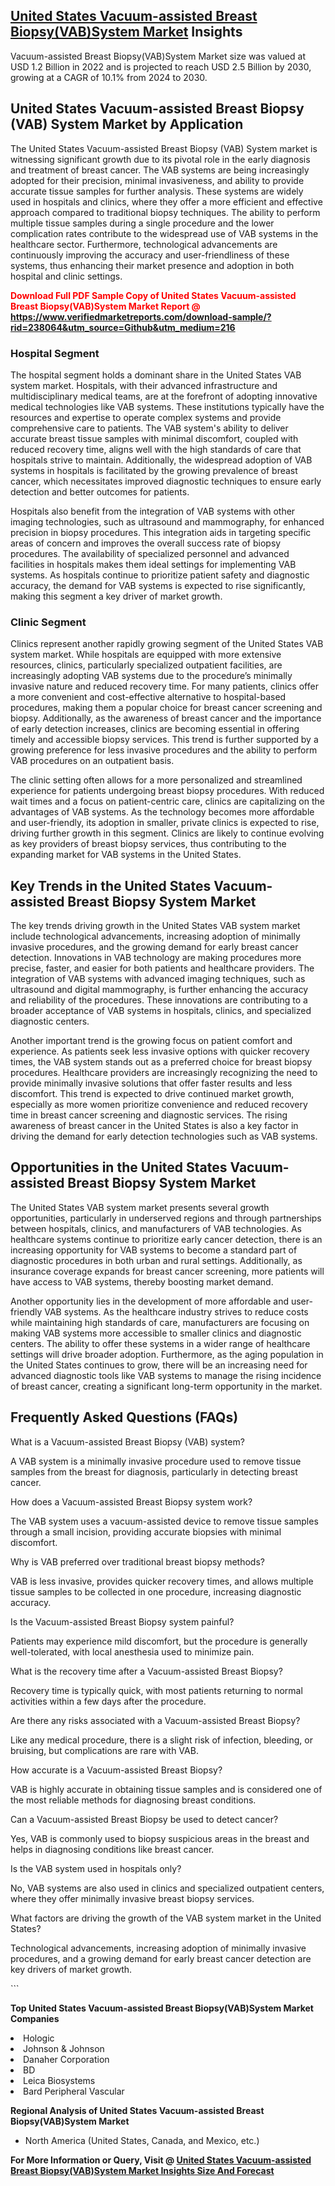 <h2><a href="https://www.verifiedmarketreports.com/download-sample/?rid=238064&amp;utm_source=Github&amp;utm_medium=216" target="_blank">United States Vacuum-assisted Breast Biopsy(VAB)System Market</a> Insights</h2><p>Vacuum-assisted Breast Biopsy(VAB)System Market size was valued at USD 1.2 Billion in 2022 and is projected to reach USD 2.5 Billion by 2030, growing at a CAGR of 10.1% from 2024 to 2030.</p><p><h2>United States Vacuum-assisted Breast Biopsy (VAB) System Market by Application</h2><p>The United States Vacuum-assisted Breast Biopsy (VAB) System market is witnessing significant growth due to its pivotal role in the early diagnosis and treatment of breast cancer. The VAB systems are being increasingly adopted for their precision, minimal invasiveness, and ability to provide accurate tissue samples for further analysis. These systems are widely used in hospitals and clinics, where they offer a more efficient and effective approach compared to traditional biopsy techniques. The ability to perform multiple tissue samples during a single procedure and the lower complication rates contribute to the widespread use of VAB systems in the healthcare sector. Furthermore, technological advancements are continuously improving the accuracy and user-friendliness of these systems, thus enhancing their market presence and adoption in both hospital and clinic settings. <br> <strong><p><span class=""><span style="color: #ff0000;"><strong>Download Full PDF Sample Copy of United States Vacuum-assisted Breast Biopsy(VAB)System Market Report</strong> @ </span><a href="https://www.verifiedmarketreports.com/download-sample/?rid=238064&amp;utm_source=Github&amp;utm_medium=216" target="_blank">https://www.verifiedmarketreports.com/download-sample/?rid=238064&amp;utm_source=Github&amp;utm_medium=216</a></span></p></strong></p><h3>Hospital Segment</h3><p>The hospital segment holds a dominant share in the United States VAB system market. Hospitals, with their advanced infrastructure and multidisciplinary medical teams, are at the forefront of adopting innovative medical technologies like VAB systems. These institutions typically have the resources and expertise to operate complex systems and provide comprehensive care to patients. The VAB system's ability to deliver accurate breast tissue samples with minimal discomfort, coupled with reduced recovery time, aligns well with the high standards of care that hospitals strive to maintain. Additionally, the widespread adoption of VAB systems in hospitals is facilitated by the growing prevalence of breast cancer, which necessitates improved diagnostic techniques to ensure early detection and better outcomes for patients.</p><p>Hospitals also benefit from the integration of VAB systems with other imaging technologies, such as ultrasound and mammography, for enhanced precision in biopsy procedures. This integration aids in targeting specific areas of concern and improves the overall success rate of biopsy procedures. The availability of specialized personnel and advanced facilities in hospitals makes them ideal settings for implementing VAB systems. As hospitals continue to prioritize patient safety and diagnostic accuracy, the demand for VAB systems is expected to rise significantly, making this segment a key driver of market growth.</p><h3>Clinic Segment</h3><p>Clinics represent another rapidly growing segment of the United States VAB system market. While hospitals are equipped with more extensive resources, clinics, particularly specialized outpatient facilities, are increasingly adopting VAB systems due to the procedure’s minimally invasive nature and reduced recovery time. For many patients, clinics offer a more convenient and cost-effective alternative to hospital-based procedures, making them a popular choice for breast cancer screening and biopsy. Additionally, as the awareness of breast cancer and the importance of early detection increases, clinics are becoming essential in offering timely and accessible biopsy services. This trend is further supported by a growing preference for less invasive procedures and the ability to perform VAB procedures on an outpatient basis.</p><p>The clinic setting often allows for a more personalized and streamlined experience for patients undergoing breast biopsy procedures. With reduced wait times and a focus on patient-centric care, clinics are capitalizing on the advantages of VAB systems. As the technology becomes more affordable and user-friendly, its adoption in smaller, private clinics is expected to rise, driving further growth in this segment. Clinics are likely to continue evolving as key providers of breast biopsy services, thus contributing to the expanding market for VAB systems in the United States.</p><h2>Key Trends in the United States Vacuum-assisted Breast Biopsy System Market</h2><p>The key trends driving growth in the United States VAB system market include technological advancements, increasing adoption of minimally invasive procedures, and the growing demand for early breast cancer detection. Innovations in VAB technology are making procedures more precise, faster, and easier for both patients and healthcare providers. The integration of VAB systems with advanced imaging techniques, such as ultrasound and digital mammography, is further enhancing the accuracy and reliability of the procedures. These innovations are contributing to a broader acceptance of VAB systems in hospitals, clinics, and specialized diagnostic centers.</p><p>Another important trend is the growing focus on patient comfort and experience. As patients seek less invasive options with quicker recovery times, the VAB system stands out as a preferred choice for breast biopsy procedures. Healthcare providers are increasingly recognizing the need to provide minimally invasive solutions that offer faster results and less discomfort. This trend is expected to drive continued market growth, especially as more women prioritize convenience and reduced recovery time in breast cancer screening and diagnostic services. The rising awareness of breast cancer in the United States is also a key factor in driving the demand for early detection technologies such as VAB systems.</p><h2>Opportunities in the United States Vacuum-assisted Breast Biopsy System Market</h2><p>The United States VAB system market presents several growth opportunities, particularly in underserved regions and through partnerships between hospitals, clinics, and manufacturers of VAB technologies. As healthcare systems continue to prioritize early cancer detection, there is an increasing opportunity for VAB systems to become a standard part of diagnostic procedures in both urban and rural settings. Additionally, as insurance coverage expands for breast cancer screening, more patients will have access to VAB systems, thereby boosting market demand.</p><p>Another opportunity lies in the development of more affordable and user-friendly VAB systems. As the healthcare industry strives to reduce costs while maintaining high standards of care, manufacturers are focusing on making VAB systems more accessible to smaller clinics and diagnostic centers. The ability to offer these systems in a wider range of healthcare settings will drive broader adoption. Furthermore, as the aging population in the United States continues to grow, there will be an increasing need for advanced diagnostic tools like VAB systems to manage the rising incidence of breast cancer, creating a significant long-term opportunity in the market.</p><h2>Frequently Asked Questions (FAQs)</h2><p>What is a Vacuum-assisted Breast Biopsy (VAB) system?</p><p>A VAB system is a minimally invasive procedure used to remove tissue samples from the breast for diagnosis, particularly in detecting breast cancer.</p><p>How does a Vacuum-assisted Breast Biopsy system work?</p><p>The VAB system uses a vacuum-assisted device to remove tissue samples through a small incision, providing accurate biopsies with minimal discomfort.</p><p>Why is VAB preferred over traditional breast biopsy methods?</p><p>VAB is less invasive, provides quicker recovery times, and allows multiple tissue samples to be collected in one procedure, increasing diagnostic accuracy.</p><p>Is the Vacuum-assisted Breast Biopsy system painful?</p><p>Patients may experience mild discomfort, but the procedure is generally well-tolerated, with local anesthesia used to minimize pain.</p><p>What is the recovery time after a Vacuum-assisted Breast Biopsy?</p><p>Recovery time is typically quick, with most patients returning to normal activities within a few days after the procedure.</p><p>Are there any risks associated with a Vacuum-assisted Breast Biopsy?</p><p>Like any medical procedure, there is a slight risk of infection, bleeding, or bruising, but complications are rare with VAB.</p><p>How accurate is a Vacuum-assisted Breast Biopsy?</p><p>VAB is highly accurate in obtaining tissue samples and is considered one of the most reliable methods for diagnosing breast conditions.</p><p>Can a Vacuum-assisted Breast Biopsy be used to detect cancer?</p><p>Yes, VAB is commonly used to biopsy suspicious areas in the breast and helps in diagnosing conditions like breast cancer.</p><p>Is the VAB system used in hospitals only?</p><p>No, VAB systems are also used in clinics and specialized outpatient centers, where they offer minimally invasive breast biopsy services.</p><p>What factors are driving the growth of the VAB system market in the United States?</p><p>Technological advancements, increasing adoption of minimally invasive procedures, and a growing demand for early breast cancer detection are key drivers of market growth.</p>```</p><p><strong>Top United States Vacuum-assisted Breast Biopsy(VAB)System Market Companies</strong></p><div data-test-id=""><p><li>Hologic</li><li> Johnson & Johnson</li><li> Danaher Corporation</li><li> BD</li><li> Leica Biosystems</li><li> Bard Peripheral Vascular</li></p><div><strong>Regional Analysis of&nbsp;United States Vacuum-assisted Breast Biopsy(VAB)System Market</strong></div><ul><li dir="ltr"><p dir="ltr">North America&nbsp;(United States, Canada, and Mexico, etc.)</p></li></ul><p><strong>For More Information or Query, Visit @&nbsp;</strong><strong><a href="https://www.verifiedmarketreports.com/product/vacuum-assisted-breast-biopsy-vab-system-market/?utm_source=Github&amp;utm_medium=216" target="_blank">United States Vacuum-assisted Breast Biopsy(VAB)System Market Insights Size And Forecast</a></strong></p></div>
